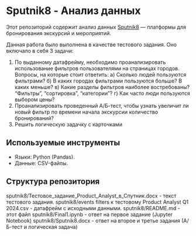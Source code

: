 # Sputnik8 - Анализ данных  

Этот репозиторий содержит анализ данных [Sputnik8](https://www.sputnik8.com/) — платформы для бронирования экскурсий и мероприятий.  

Данная работа было выполнена в качестве тестового задания. Оно включало в себя 3 задачи:
1. По выданному датафрейму, необходимо проанализировать использование фильтров пользователями на страницах городов. Вопросы, на которые стоит ответить:
а) Сколько людей пользуются фильтрами?
б) В каких городах фильтрами пользуются больше? В каких меньше?
в) Какие разделы фильтров наиболее востребованы? “Фильтры”, “сортировка”, “категории”?
г) Как часто люди пользуются выбором цены?
2. Проанализировать проведенный A/Б-тест, чтобы узнать увеличит ли новый фильтр по времени начала экскурсии количество бронирований?
3. Решить логическую задачку с карточками

## Используемые инструменты  
- Языки: Python (Pandas).  
- Данные: CSV-файлы.    

## Структура репозитория
sputnik8/Тестовое_задание_Product_Analyst_в_Спутник.docx - текст тестового задания.
sputnik8/events filters к тестовому Product Analyst Q1 2024.csv - датафрейм с исходными данными.
sputnik8/README.md - этот файл
sputnik8/Final1.ipynb - ответ на первое задание (Jupyter Notebook)
sputnik8/Sputnik8.docx - ответ на второе и третье задания (А/Б-тест и логическая задача)

